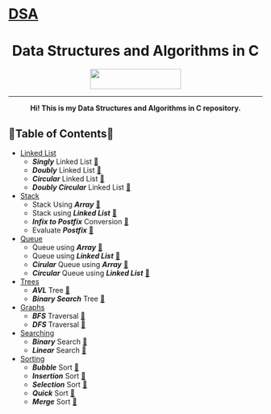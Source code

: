 # [DSA](https://github.com/AnishLohiya/DSA)

<h1 align="center">Data Structures and Algorithms in C</h1>
<p align="center">
  <img width="180" height="40" src="https://forthebadge.com/images/badges/built-with-love.svg">
</p>
<hr>
<p align="center"><b>Hi! This is my Data Structures and Algorithms in C repository.</b>
</p>


## 🌟Table of Contents🌟 

- [Linked List](https://github.com/AnishLohiya/DSA-in-C/tree/master/Linked%20List)
  - ***Singly*** Linked List   [📜](https://github.com/AnishLohiya/DSA-in-C/blob/master/Linked%20List/Singly_Linked_List.c)  
  - ***Doubly*** Linked List    [📜](https://github.com/AnishLohiya/DSA-in-C/blob/master/Linked%20List/Doubly_Linked_List.c) 
  - ***Circular*** Linked List    [📜](https://github.com/AnishLohiya/DSA-in-C/blob/master/Linked%20List/Circular_Linked_List.c) 
  - ***Doubly Circular*** Linked List    [📜](https://github.com/AnishLohiya/DSA-in-C/blob/master/Linked%20List/Doubly_Circular_Linked_List.c) 
- [Stack](https://github.com/AnishLohiya/DSA-in-C/tree/master/Stack)
   - Stack Using ***Array***   [📜](https://github.com/AnishLohiya/DSA-in-C/blob/master/Stack/stack_using_arrays.c) 
   - Stack using ***Linked List***  [📜](https://github.com/AnishLohiya/DSA-in-C/blob/master/Stack/stack_using_linked_list.c) 
   - ***Infix to Postfix*** Conversion  [📜](https://github.com/AnishLohiya/DSA/blob/master/Stack/Infix_To_Postfix.c)
   - Evaluate ***Postfix***  [📜](https://github.com/AnishLohiya/DSA/blob/master/Stack/EvaluatePostfix.c)
- [Queue](https://github.com/AnishLohiya/DSA-in-C/tree/master/Queue)
   - Queue using ***Array***   [📜](https://github.com/AnishLohiya/DSA-in-C/blob/master/Queue/queue_using_array.c) 
   - Queue using ***Linked List***  [📜](https://github.com/AnishLohiya/DSA-in-C/blob/master/Queue/queue_using_linked_list.c) 
   - ***Cirular*** Queue using ***Array***   [📜](https://github.com/AnishLohiya/DSA-in-C/blob/master/Queue/queue_using_array.c) 
   - ***Circular*** Queue using ***Linked List***   [📜](https://github.com/AnishLohiya/DSA-in-C/blob/master/Queue/queue_using_linked_list.c) 
- [Trees](https://github.com/AnishLohiya/DSA-in-C/tree/master/Trees)
  - ***AVL*** Tree [📜](https://github.com/AnishLohiya/DSA-in-C/blob/master/Trees/AVL_Tree.c)
  - ***Binary Search*** Tree  [📜](https://github.com/AnishLohiya/DSA-in-C/blob/master/Trees/BinarySearchTree.c)
- [Graphs](https://github.com/AnishLohiya/DSA/tree/master/Graphs)
  - ***BFS*** Traversal [📜](https://github.com/AnishLohiya/DSA/blob/master/Graphs/BFS.c)
  - ***DFS*** Traversal [📜](https://github.com/AnishLohiya/DSA/blob/master/Graphs/DFS.c)
- [Searching](https://github.com/AnishLohiya/DSA/tree/master/Searching)
  - ***Binary*** Search [📜](https://github.com/AnishLohiya/DSA/blob/master/Searching/BinarySearch.c) 
  - ***Linear*** Search [📜](https://github.com/AnishLohiya/DSA/blob/master/Searching/LinearSearch.c)
- [Sorting](https://github.com/AnishLohiya/DSA/tree/master/Sorting%20Algorithms) 
  - ***Bubble*** Sort [📜](https://github.com/AnishLohiya/DSA/blob/master/Sorting%20Algorithms/Bubble_Sort.c) 
  - ***Insertion*** Sort [📜](https://github.com/AnishLohiya/DSA/blob/master/Sorting%20Algorithms/Insertion_Sort.c) 
  - ***Selection*** Sort [📜](https://github.com/AnishLohiya/DSA/blob/master/Sorting%20Algorithms/Selection_Sort.c)   
  - ***Quick*** Sort  [📜](https://github.com/AnishLohiya/DSA/blob/master/Sorting%20Algorithms/Quick_Sort.c)
  - ***Merge*** Sort  [📜](https://github.com/AnishLohiya/DSA/blob/master/Sorting%20Algorithms/Merge_Sort.c)
